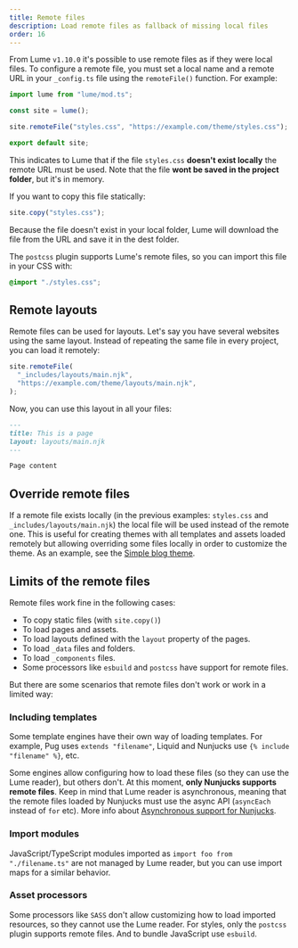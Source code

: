 ```yaml
---
title: Remote files
description: Load remote files as fallback of missing local files
order: 16
---
```


From Lume `v1.10.0` it's possible to use remote files as if they were local
files. To configure a remote file, you must set a local name and a remote URL in
your `_config.ts` file using the `remoteFile()` function. For example:

```ts
import lume from "lume/mod.ts";

const site = lume();

site.remoteFile("styles.css", "https://example.com/theme/styles.css");

export default site;
```

This indicates to Lume that if the file `styles.css` **doesn't exist locally**
the remote URL must be used. Note that the file **wont be saved in the project
folder**, but it's in memory.

If you want to copy this file statically:

```js
site.copy("styles.css");
```

Because the file doesn't exist in your local folder, Lume will download the file
from the URL and save it in the dest folder.

The `postcss` plugin supports Lume's remote files, so you can import this file
in your CSS with:

```css
@import "./styles.css";
```

## Remote layouts

Remote files can be used for layouts. Let's say you have several websites using
the same layout. Instead of repeating the same file in every project, you can
load it remotely:

```ts
site.remoteFile(
  "_includes/layouts/main.njk",
  "https://example.com/theme/layouts/main.njk",
);
```

Now, you can use this layout in all your files:

```md
---
title: This is a page
layout: layouts/main.njk
---

Page content
```

## Override remote files

If a remote file exists locally (in the previous examples: `styles.css` and
`_includes/layouts/main.njk`) the local file will be used instead of the remote
one. This is useful for creating themes with all templates and assets loaded
remotely but allowing overriding some files locally in order to customize the
theme. As an example, see the
[Simple blog theme](https://github.com/lumeland/theme-simple-blog).

## Limits of the remote files

Remote files work fine in the following cases:

- To copy static files (with `site.copy()`)
- To load pages and assets.
- To load layouts defined with the `layout` property of the pages.
- To load `_data` files and folders.
- To load `_components` files.
- Some processors like `esbuild` and `postcss` have support for remote files.

But there are some scenarios that remote files don't work or work in a limited
way:

### Including templates

Some template engines have their own way of loading templates. For example, Pug
uses `extends "filename"`, Liquid and Nunjucks use `{% include "filename" %}`,
etc.

Some engines allow configuring how to load these files (so they can use the Lume
reader), but others don't. At this moment, **only Nunjucks supports remote
files**. Keep in mind that Lume reader is asynchronous, meaning that the remote
files loaded by Nunjucks must use the async API (`asyncEach` instead of `for`
etc). More info about
[Asynchronous support for Nunjucks](https://mozilla.github.io/nunjucks/api.html#asynchronous-support).

### Import modules

JavaScript/TypeScript modules imported as `import foo from "./filename.ts"` are
not managed by Lume reader, but you can use import maps for a similar behavior.

### Asset processors

Some processors like `SASS` don't allow customizing how to load imported
resources, so they cannot use the Lume reader. For styles, only the `postcss`
plugin supports remote files. And to bundle JavaScript use `esbuild`.
